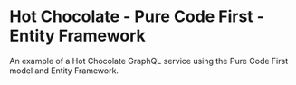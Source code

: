 # Hot Chocolate - Pure Code First - Entity Framework

An example of a Hot Chocolate GraphQL service using the Pure Code First model and Entity Framework.